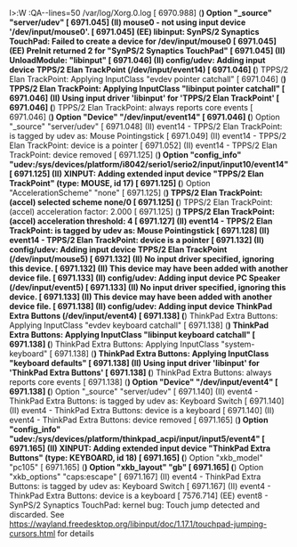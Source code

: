 l>:W
:QA--lines=50 /var/log/Xorg.0.log
[  6970.988] (**) Option "_source" "server/udev"
[  6971.045] (II) mouse0  - not using input device '/dev/input/mouse0'.
[  6971.045] (EE) libinput: SynPS/2 Synaptics TouchPad: Failed to create a device for /dev/input/mouse0
[  6971.045] (EE) PreInit returned 2 for "SynPS/2 Synaptics TouchPad"
[  6971.045] (II) UnloadModule: "libinput"
[  6971.046] (II) config/udev: Adding input device TPPS/2 Elan TrackPoint (/dev/input/event14)
[  6971.046] (**) TPPS/2 Elan TrackPoint: Applying InputClass "evdev pointer catchall"
[  6971.046] (**) TPPS/2 Elan TrackPoint: Applying InputClass "libinput pointer catchall"
[  6971.046] (II) Using input driver 'libinput' for 'TPPS/2 Elan TrackPoint'
[  6971.046] (**) TPPS/2 Elan TrackPoint: always reports core events
[  6971.046] (**) Option "Device" "/dev/input/event14"
[  6971.046] (**) Option "_source" "server/udev"
[  6971.048] (II) event14 - TPPS/2 Elan TrackPoint: is tagged by udev as: Mouse Pointingstick
[  6971.049] (II) event14 - TPPS/2 Elan TrackPoint: device is a pointer
[  6971.052] (II) event14 - TPPS/2 Elan TrackPoint: device removed
[  6971.125] (**) Option "config_info" "udev:/sys/devices/platform/i8042/serio1/serio2/input/input10/event14"
[  6971.125] (II) XINPUT: Adding extended input device "TPPS/2 Elan TrackPoint" (type: MOUSE, id 17)
[  6971.125] (**) Option "AccelerationScheme" "none"
[  6971.125] (**) TPPS/2 Elan TrackPoint: (accel) selected scheme none/0
[  6971.125] (**) TPPS/2 Elan TrackPoint: (accel) acceleration factor: 2.000
[  6971.125] (**) TPPS/2 Elan TrackPoint: (accel) acceleration threshold: 4
[  6971.127] (II) event14 - TPPS/2 Elan TrackPoint: is tagged by udev as: Mouse Pointingstick
[  6971.128] (II) event14 - TPPS/2 Elan TrackPoint: device is a pointer
[  6971.132] (II) config/udev: Adding input device TPPS/2 Elan TrackPoint (/dev/input/mouse5)
[  6971.132] (II) No input driver specified, ignoring this device.
[  6971.132] (II) This device may have been added with another device file.
[  6971.133] (II) config/udev: Adding input device PC Speaker (/dev/input/event5)
[  6971.133] (II) No input driver specified, ignoring this device.
[  6971.133] (II) This device may have been added with another device file.
[  6971.138] (II) config/udev: Adding input device ThinkPad Extra Buttons (/dev/input/event4)
[  6971.138] (**) ThinkPad Extra Buttons: Applying InputClass "evdev keyboard catchall"
[  6971.138] (**) ThinkPad Extra Buttons: Applying InputClass "libinput keyboard catchall"
[  6971.138] (**) ThinkPad Extra Buttons: Applying InputClass "system-keyboard"
[  6971.138] (**) ThinkPad Extra Buttons: Applying InputClass "keyboard defaults"
[  6971.138] (II) Using input driver 'libinput' for 'ThinkPad Extra Buttons'
[  6971.138] (**) ThinkPad Extra Buttons: always reports core events
[  6971.138] (**) Option "Device" "/dev/input/event4"
[  6971.138] (**) Option "_source" "server/udev"
[  6971.140] (II) event4  - ThinkPad Extra Buttons: is tagged by udev as: Keyboard Switch
[  6971.140] (II) event4  - ThinkPad Extra Buttons: device is a keyboard
[  6971.140] (II) event4  - ThinkPad Extra Buttons: device removed
[  6971.165] (**) Option "config_info" "udev:/sys/devices/platform/thinkpad_acpi/input/input5/event4"
[  6971.165] (II) XINPUT: Adding extended input device "ThinkPad Extra Buttons" (type: KEYBOARD, id 18)
[  6971.165] (**) Option "xkb_model" "pc105"
[  6971.165] (**) Option "xkb_layout" "gb"
[  6971.165] (**) Option "xkb_options" "caps:escape"
[  6971.167] (II) event4  - ThinkPad Extra Buttons: is tagged by udev as: Keyboard Switch
[  6971.167] (II) event4  - ThinkPad Extra Buttons: device is a keyboard
[  7576.714] (EE) event8  - SynPS/2 Synaptics TouchPad: kernel bug: Touch jump detected and discarded.
See https://wayland.freedesktop.org/libinput/doc/1.17.1/touchpad-jumping-cursors.html for details


